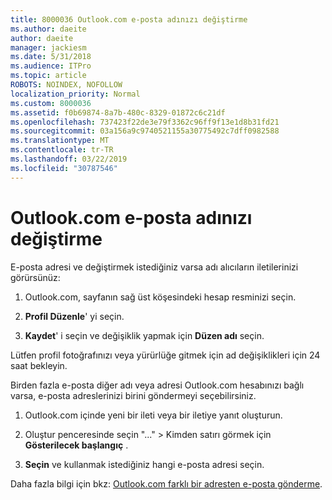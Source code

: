 ```yaml
---
title: 8000036 Outlook.com e-posta adınızı değiştirme
ms.author: daeite
author: daeite
manager: jackiesm
ms.date: 5/31/2018
ms.audience: ITPro
ms.topic: article
ROBOTS: NOINDEX, NOFOLLOW
localization_priority: Normal
ms.custom: 8000036
ms.assetid: f0b69874-8a7b-480c-8329-01872c6c21df
ms.openlocfilehash: 737423f22de3e79f3362c96ff9f13e1d8b31fd21
ms.sourcegitcommit: 03a156a9c9740521155a30775492c7dff0982588
ms.translationtype: MT
ms.contentlocale: tr-TR
ms.lasthandoff: 03/22/2019
ms.locfileid: "30787546"
---
```

# <a name="change-your-email-name-in-outlookcom"></a>Outlook.com e-posta adınızı değiştirme

E-posta adresi ve değiştirmek istediğiniz varsa adı alıcıların iletilerinizi görürsünüz:
  
1. Outlook.com, sayfanın sağ üst köşesindeki hesap resminizi seçin.
    
2. **Profil Düzenle**' yi seçin. 
    
3. **Kaydet**' i seçin ve değişiklik yapmak için **Düzen adı** seçin. 
    
Lütfen profil fotoğrafınızı veya yürürlüğe gitmek için ad değişiklikleri için 24 saat bekleyin.
  
Birden fazla e-posta diğer adı veya adresi Outlook.com hesabınızı bağlı varsa, e-posta adreslerinizi birini göndermeyi seçebilirsiniz.
  
1. Outlook.com içinde yeni bir ileti veya bir iletiye yanıt oluşturun.
    
2. Oluştur penceresinde seçin "..." \> Kimden satırı görmek için **Gösterilecek başlangıç** . 
    
3. **Seçin** ve kullanmak istediğiniz hangi e-posta adresi seçin. 
    
Daha fazla bilgi için bkz: [Outlook.com farklı bir adresten e-posta gönderme](https://go.microsoft.com/fwlink/p/?linkid=2001701&amp;clcid=0x409).
  

